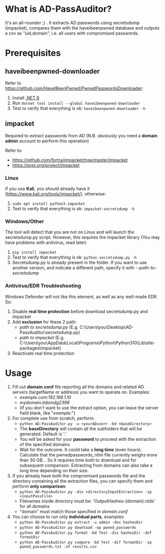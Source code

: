 # What is AD-PassAuditor?

It's an all-rounder ;) . It extracts AD passwords using secretsdump (impacket), 
compares them with the haveibeenpwned database and outputs a csv as "uid,domain", 
i.e. all users with compromised passwords.

# Prerequisites

## haveibeenpwned-downloader

Refer to https://github.com/HaveIBeenPwned/PwnedPasswordsDownloader:

1. Install [.NET 6](https://dotnet.microsoft.com/en-us/download/dotnet/6.0)
2. Run `dotnet tool install --global haveibeenpwned-downloader`
3. Test to verify that everything is ok: `haveibeenpwned-downloader -h`

## impacket

Required to extract passwords from AD (N.B. obviously you need a **domain admin** account to perform this operation)

Refer to:
- https://github.com/fortra/impacket/tree/master/impacket
- https://pypi.org/project/impacket

### Linux

If you use **Kali**, you _should_ already have it (https://www.kali.org/tools/impacket/), otherwise:

1. `sudo apt install python3-impacket`
2. Test to verify that everything is ok: `impacket-secretsdump -h`

### Windows/Other

The tool will detect that you are not on Linux and will launch the secretsdump.py script. 
However, this requires the impacket library (You may have problems with antivirus, read later)

1. `pip install impacket`
2. Test to verify that everything is ok: `python secretsdump.py -h`
3. Secretsdump.py is already present in the folder. If you want to use another version, and indicate a different path, specify it with _--path-to-secretsdump_

### Antivirus/EDR Troubleshooting

Windows Defender will not like this element, as well as any well-made EDR. So:

1. Disable **real time protection** before download secretsdump.py and impacket
2. Add **exclusion** for these 2 path:
    - _path to secretsdump.py_ (E.g. C:\Users\you\Desktop\AD-PassAuditor\secretsdump.py)
    - _path to impacket_ (E.g. C:\Users\you\AppData\Local\Programs\Python\Python310\Lib\site-packages\impacket)
3. Reactivate real time protection

# Usage

1. Fill out **domain.conf** file reporting all the domains and related AD servers (targetName or address) you want to operate on. Examples:
   - _example.com:192.168.1.10_
   - _mydomain:itdomdg2398_
   - (If you don't want to use the extract option, you can leave the server field blank, like "_example:_")
2. For complete use from scratch, perform:
   - `python AD-PassAuditor.py -u <yourADuser> -bd <baseDirectory>`
   - The **baseDirectory** will contain all the subfolders that will be generated. Default is '.'
   - You will be asked for your **password** to proceed with the extraction of the specified domains
   - Wait for the outcome. It could take a **long time** (even hours). Calculate that the pwnedpasswords_ntlm file currently weighs more than 30 GB... So it requires time both to download and for subsequent comparison. Extracting from domains can also take a long time depending on their size.
3. If you already have both the compromised passwords file and the directory containing all the extraction files, you can specify them and perform **only comparison**:
   - `python AD-PassAuditor.py -dix <directoryInputExtraction> -ip <inputPassFile>`
   - Filenames inside directory must be: 'OutputHashes-{domain}.ntds' for all domains
   - "domain" must match those specified in _domain.conf_
3. You can choose to run only **individual parts**, examples:
   - `python AD-PassAuditor.py extract -u admin -dox hashesDir`
   - `python AD-PassAuditor.py download -op pwned_passwords`
   - `python AD-PassAuditor.py format -bd Test -dix hashesDir -dof formatDir`
   - `python AD-PassAuditor.py compare -bd Test -dif formatDir -ip pwned_passwords.txt -of results.csv`
